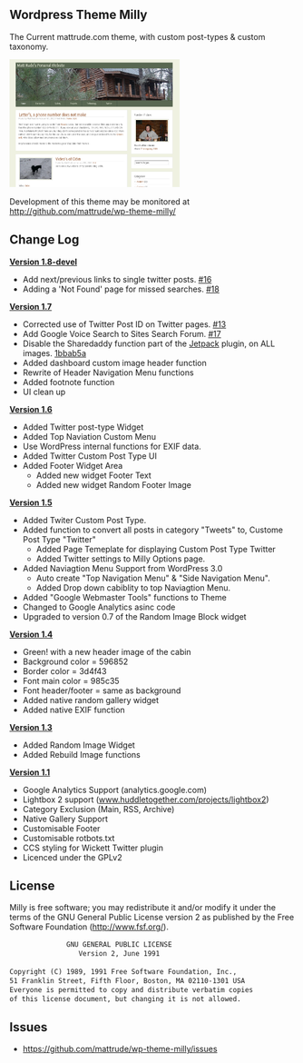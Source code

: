 Wordpress Theme Milly
---------------------

The Current  mattrude.com theme, with custom post-types & custom taxonomy.

![Screenshot](https://github.com/mattrude/wp-theme-milly/raw/master/screenshot.png)

Development of this theme may be monitored at http://github.com/mattrude/wp-theme-milly/

Change Log
----------

**[Version 1.8-devel](http://github.com/mattrude/wp-theme-milly/commits/master)**

 * Add next/previous links to single twitter posts. [#16](https://github.com/mattrude/wp-theme-milly/issues/16)
 * Adding a 'Not Found' page for missed searches. [#18](https://github.com/mattrude/wp-theme-milly/issues/18)


**[Version 1.7](http://github.com/mattrude/wp-theme-milly/commits/1.7)**

 * Corrected use of Twitter Post ID on Twitter pages. [#13](https://github.com/mattrude/wp-theme-milly/issues/13)
 * Add Google Voice Search to Sites Search Forum. [#17](https://github.com/mattrude/wp-theme-milly/issues/17)
 * Disable the Sharedaddy function part of the [Jetpack](http://jetpack.me/) plugin, on ALL images. [1bbab5a](https://github.com/mattrude/wp-theme-milly/commit/1bbab5a8e0d15ef325096355fbc851a922b8ce18)
 * Added dashboard custom image header function
 * Rewrite of Header Navigation Menu functions
 * Added footnote function
 * UI clean up


**[Version 1.6](http://github.com/mattrude/wp-theme-milly/commits/1.6)**

 * Added Twitter post-type Widget
 * Added Top Naviation Custom Menu
 * Use WordPress internal functions for EXIF data.
 * Added Twitter Custom Post Type UI
 * Added Footer Widget Area
   * Added new widget Footer Text
   * Added new widget Random Footer Image


**[Version 1.5](http://github.com/mattrude/wp-theme-milly/commits/1.5)**

 * Added Twiter Custom Post Type.
 * Added function to convert all posts in category "Tweets" to, Custome Post Type "Twitter"
   * Added Page Temeplate for displaying Custom Post Type Twitter
   * Added Twitter settings to Milly Options page.
 * Added Naviagtion Menu Support from WordPress 3.0
   * Auto create "Top Navigation Menu" & "Side Navigation Menu".
   * Added Drop down cabiblity to top Naviagtion Menu.
 * Added "Google Webmaster Tools" functions to Theme
 * Changed to Google Analytics asinc code
 * Upgraded to version 0.7 of the Random Image Block widget


**[Version 1.4](http://github.com/mattrude/wp-theme-milly/commits/1.4)**

 * Green! with a new header image of the cabin
  * Background color = 596852
  * Border color = 3d4f43
  * Font main color = 985c35
  * Font header/footer = same as background
 * Added native random gallery widget
 * Added native EXIF function


**[Version 1.3](http://github.com/mattrude/wp-theme-milly/commits/1.3)**

 * Added Random Image Widget
 * Added Rebuild Image functions


**[Version 1.1](http://github.com/mattrude/wp-theme-milly/commits/1.1)**

 * Google Analytics Support (analytics.google.com)
 * Lightbox 2 support (www.huddletogether.com/projects/lightbox2)
 * Category Exclusion (Main, RSS, Archive)
 * Native Gallery Support
 * Customisable Footer
 * Customisable rotbots.txt
 * CCS styling for Wickett Twitter plugin
 * Licenced under the GPLv2


License
-------
Milly is free software; you may redistribute it and/or modify it under the terms of the GNU General Public License version 2 as published by the Free Software Foundation (http://www.fsf.org/).

                  GNU GENERAL PUBLIC LICENSE
                     Version 2, June 1991
    
    Copyright (C) 1989, 1991 Free Software Foundation, Inc.,
    51 Franklin Street, Fifth Floor, Boston, MA 02110-1301 USA
    Everyone is permitted to copy and distribute verbatim copies
    of this license document, but changing it is not allowed.

Issues
----------
 * https://github.com/mattrude/wp-theme-milly/issues


